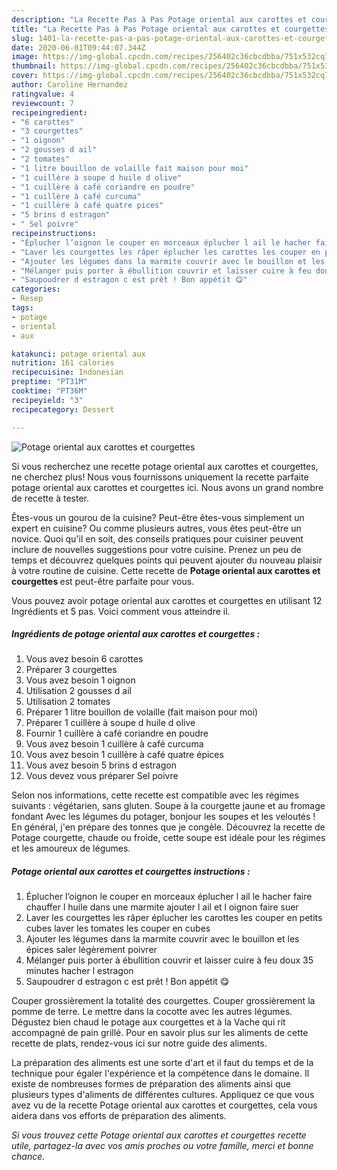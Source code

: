 ```yaml
---
description: "La Recette Pas à Pas Potage oriental aux carottes et courgettes"
title: "La Recette Pas à Pas Potage oriental aux carottes et courgettes"
slug: 1401-la-recette-pas-a-pas-potage-oriental-aux-carottes-et-courgettes
date: 2020-06-01T09:44:07.344Z
image: https://img-global.cpcdn.com/recipes/256402c36cbcdbba/751x532cq70/potage-oriental-aux-carottes-et-courgettes-photo-principale-de-la-recette.jpg
thumbnail: https://img-global.cpcdn.com/recipes/256402c36cbcdbba/751x532cq70/potage-oriental-aux-carottes-et-courgettes-photo-principale-de-la-recette.jpg
cover: https://img-global.cpcdn.com/recipes/256402c36cbcdbba/751x532cq70/potage-oriental-aux-carottes-et-courgettes-photo-principale-de-la-recette.jpg
author: Caroline Hernandez
ratingvalue: 4
reviewcount: 7
recipeingredient:
- "6 carottes"
- "3 courgettes"
- "1 oignon"
- "2 gousses d ail"
- "2 tomates"
- "1 litre bouillon de volaille fait maison pour moi"
- "1 cuillère à soupe d huile d olive"
- "1 cuillère à café coriandre en poudre"
- "1 cuillère à café curcuma"
- "1 cuillère à café quatre pices"
- "5 brins d estragon"
- " Sel poivre"
recipeinstructions:
- "Éplucher l’oignon le couper en morceaux éplucher l ail le hacher faire chauffer l huile dans une marmite ajouter l ail et l oignon faire suer"
- "Laver les courgettes les râper éplucher les carottes les couper en petits cubes laver les tomates les couper en cubes"
- "Ajouter les légumes dans la marmite couvrir avec le bouillon et les épices saler légèrement poivrer"
- "Mélanger puis porter à ébullition couvrir et laisser cuire à feu doux 35 minutes hacher l estragon"
- "Saupoudrer d estragon c est prêt ! Bon appétit 😋"
categories:
- Resep
tags:
- potage
- oriental
- aux

katakunci: potage oriental aux 
nutrition: 161 calories
recipecuisine: Indonesian
preptime: "PT31M"
cooktime: "PT36M"
recipeyield: "3"
recipecategory: Dessert

---
```



![Potage oriental aux carottes et courgettes](https://img-global.cpcdn.com/recipes/256402c36cbcdbba/751x532cq70/potage-oriental-aux-carottes-et-courgettes-photo-principale-de-la-recette.jpg)

Si vous recherchez une recette potage oriental aux carottes et courgettes, ne cherchez plus! Nous vous fournissons uniquement la recette parfaite potage oriental aux carottes et courgettes ici. Nous avons un grand nombre de recette à tester.

Êtes-vous un gourou de la cuisine? Peut-être êtes-vous simplement un expert en cuisine? Ou comme plusieurs autres, vous êtes peut-être un novice. Quoi qu'il en soit, des conseils pratiques pour cuisiner peuvent inclure de nouvelles suggestions pour votre cuisine. Prenez un peu de temps et découvrez quelques points qui peuvent ajouter du nouveau plaisir à votre routine de cuisine. Cette recette de <strong> Potage oriental aux carottes et courgettes </strong> est peut-être parfaite pour vous.

<!--inarticleads1-->

Vous pouvez avoir potage oriental aux carottes et courgettes en utilisant 12 Ingrédients et 5 pas. Voici comment vous atteindre il.

##### Ingrédients de potage oriental aux carottes et courgettes :

1. Vous avez besoin 6 carottes
1. Préparer 3 courgettes
1. Vous avez besoin 1 oignon
1. Utilisation 2 gousses d ail
1. Utilisation 2 tomates
1. Préparer 1 litre bouillon de volaille (fait maison pour moi)
1. Préparer 1 cuillère à soupe d huile d olive
1. Fournir 1 cuillère à café coriandre en poudre
1. Vous avez besoin 1 cuillère à café curcuma
1. Vous avez besoin 1 cuillère à café quatre épices
1. Vous avez besoin 5 brins d estragon
1. Vous devez vous préparer  Sel poivre


Selon nos informations, cette recette est compatible avec les régimes suivants : végétarien, sans gluten. Soupe à la courgette jaune et au fromage fondant Avec les légumes du potager, bonjour les soupes et les veloutés ! En général, j&#39;en prépare des tonnes que je congèle. Découvrez la recette de Potage courgette, chaude ou froide, cette soupe est idéale pour les régimes et les amoureux de légumes. 

<!--inarticleads2-->

##### Potage oriental aux carottes et courgettes instructions :

1. Éplucher l’oignon le couper en morceaux éplucher l ail le hacher faire chauffer l huile dans une marmite ajouter l ail et l oignon faire suer
1. Laver les courgettes les râper éplucher les carottes les couper en petits cubes laver les tomates les couper en cubes
1. Ajouter les légumes dans la marmite couvrir avec le bouillon et les épices saler légèrement poivrer
1. Mélanger puis porter à ébullition couvrir et laisser cuire à feu doux 35 minutes hacher l estragon
1. Saupoudrer d estragon c est prêt ! Bon appétit 😋


Couper grossièrement la totalité des courgettes. Couper grossièrement la pomme de terre. Le mettre dans la cocotte avec les autres légumes. Dégustez bien chaud le potage aux courgettes et à la Vache qui rit accompagné de pain grillé. Pour en savoir plus sur les aliments de cette recette de plats, rendez-vous ici sur notre guide des aliments. 

<!--inarticleads1-->

<p>
La préparation des aliments est une sorte d'art et il faut du temps et de la technique pour égaler l'expérience et la compétence dans le domaine. Il existe de nombreuses formes de préparation des aliments ainsi que plusieurs types d'aliments de différentes cultures. Appliquez ce que vous avez vu de la recette Potage oriental aux carottes et courgettes, cela vous aidera dans vos efforts de préparation des aliments.
</p>

<p>
<i>Si vous trouvez cette Potage oriental aux carottes et courgettes recette utile, partagez-la avec vos amis proches ou votre famille, merci et bonne chance.</i>
</p>
